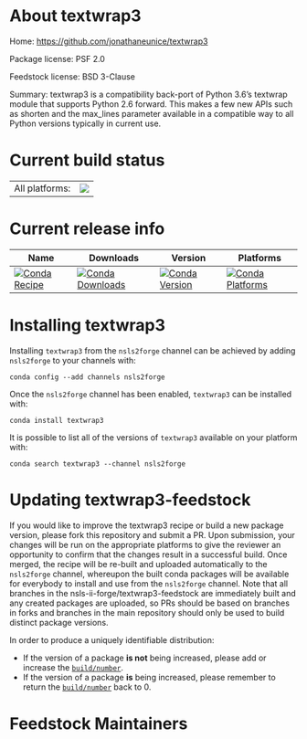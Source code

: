 About textwrap3
===============

Home: https://github.com/jonathaneunice/textwrap3

Package license: PSF 2.0

Feedstock license: BSD 3-Clause

Summary: textwrap3 is a compatibility back-port of Python 3.6’s textwrap module that supports Python 2.6 forward. This makes a few new APIs such as shorten and the max_lines parameter available in a compatible way to all Python versions typically in current use.



Current build status
====================


<table><tr><td>All platforms:</td>
    <td>
      <a href="https://dev.azure.com/nsls2forge/nsls2forge/_build/latest?definitionId=99&branchName=master">
        <img src="https://dev.azure.com/nsls2forge/nsls2forge/_apis/build/status/textwrap3-feedstock?branchName=master">
      </a>
    </td>
  </tr>
</table>

Current release info
====================

| Name | Downloads | Version | Platforms |
| --- | --- | --- | --- |
| [![Conda Recipe](https://img.shields.io/badge/recipe-textwrap3-green.svg)](https://anaconda.org/nsls2forge/textwrap3) | [![Conda Downloads](https://img.shields.io/conda/dn/nsls2forge/textwrap3.svg)](https://anaconda.org/nsls2forge/textwrap3) | [![Conda Version](https://img.shields.io/conda/vn/nsls2forge/textwrap3.svg)](https://anaconda.org/nsls2forge/textwrap3) | [![Conda Platforms](https://img.shields.io/conda/pn/nsls2forge/textwrap3.svg)](https://anaconda.org/nsls2forge/textwrap3) |

Installing textwrap3
====================

Installing `textwrap3` from the `nsls2forge` channel can be achieved by adding `nsls2forge` to your channels with:

```
conda config --add channels nsls2forge
```

Once the `nsls2forge` channel has been enabled, `textwrap3` can be installed with:

```
conda install textwrap3
```

It is possible to list all of the versions of `textwrap3` available on your platform with:

```
conda search textwrap3 --channel nsls2forge
```




Updating textwrap3-feedstock
============================

If you would like to improve the textwrap3 recipe or build a new
package version, please fork this repository and submit a PR. Upon submission,
your changes will be run on the appropriate platforms to give the reviewer an
opportunity to confirm that the changes result in a successful build. Once
merged, the recipe will be re-built and uploaded automatically to the
`nsls2forge` channel, whereupon the built conda packages will be available for
everybody to install and use from the `nsls2forge` channel.
Note that all branches in the nsls-ii-forge/textwrap3-feedstock are
immediately built and any created packages are uploaded, so PRs should be based
on branches in forks and branches in the main repository should only be used to
build distinct package versions.

In order to produce a uniquely identifiable distribution:
 * If the version of a package **is not** being increased, please add or increase
   the [``build/number``](https://conda.io/docs/user-guide/tasks/build-packages/define-metadata.html#build-number-and-string).
 * If the version of a package **is** being increased, please remember to return
   the [``build/number``](https://conda.io/docs/user-guide/tasks/build-packages/define-metadata.html#build-number-and-string)
   back to 0.

Feedstock Maintainers
=====================


